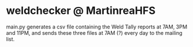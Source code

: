 # weldchecker @ MartinreaHFS

main.py generates a csv file containing the Weld Tally reports at 7AM, 3PM and 11PM, and sends these three files at 7AM (?) every day to the mailing list. 
